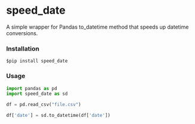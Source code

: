 # speed_date
A simple wrapper for Pandas to_datetime method that speeds up datetime conversions.

### Installation

```
$pip install speed_date
```

### Usage

```python
import pandas as pd
import speed_date as sd

df = pd.read_csv("file.csv")

df['date'] = sd.to_datetime(df['date'])

```
